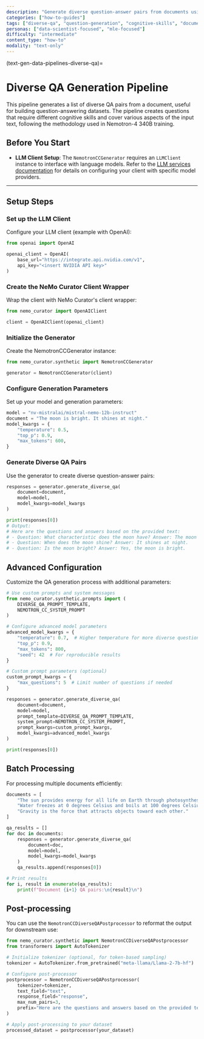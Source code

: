 ```yaml
---
description: "Generate diverse question-answer pairs from documents using various cognitive skills following Nemotron-4 340B methodology"
categories: ["how-to-guides"]
tags: ["diverse-qa", "question-generation", "cognitive-skills", "document-processing", "nemotron"]
personas: ["data-scientist-focused", "mle-focused"]
difficulty: "intermediate"
content_type: "how-to"
modality: "text-only"
---
```


(text-gen-data-pipelines-diverse-qa)=
# Diverse QA Generation Pipeline

This pipeline generates a list of diverse QA pairs from a document, useful for building question-answering datasets. The pipeline creates questions that require different cognitive skills and cover various aspects of the input text, following the methodology used in Nemotron-4 340B training.

## Before You Start

- **LLM Client Setup**: The `NemotronCCGenerator` requires an `LLMClient` instance to interface with language models. Refer to the [LLM services documentation](text-generate-data-connect-service) for details on configuring your client with specific model providers.

---

## Setup Steps

### Set up the LLM Client

Configure your LLM client (example with OpenAI):

```python
from openai import OpenAI

openai_client = OpenAI(
    base_url="https://integrate.api.nvidia.com/v1",
    api_key="<insert NVIDIA API key>"
)
```

### Create the NeMo Curator Client Wrapper

Wrap the client with NeMo Curator's client wrapper:

```python
from nemo_curator import OpenAIClient

client = OpenAIClient(openai_client)
```

### Initialize the Generator

Create the NemotronCCGenerator instance:

```python
from nemo_curator.synthetic import NemotronCCGenerator

generator = NemotronCCGenerator(client)
```

### Configure Generation Parameters

Set up your model and generation parameters:

```python
model = "nv-mistralai/mistral-nemo-12b-instruct"
document = "The moon is bright. It shines at night."
model_kwargs = {
    "temperature": 0.5,
    "top_p": 0.9,
    "max_tokens": 600,
}
```

### Generate Diverse QA Pairs

Use the generator to create diverse question-answer pairs:

```python
responses = generator.generate_diverse_qa(
    document=document,
    model=model,
    model_kwargs=model_kwargs
)

print(responses[0])
# Output:
# Here are the questions and answers based on the provided text:
# - Question: What characteristic does the moon have? Answer: The moon is bright.
# - Question: When does the moon shine? Answer: It shines at night.
# - Question: Is the moon bright? Answer: Yes, the moon is bright.
```

## Advanced Configuration

Customize the QA generation process with additional parameters:

```python
# Use custom prompts and system messages
from nemo_curator.synthetic.prompts import (
    DIVERSE_QA_PROMPT_TEMPLATE,
    NEMOTRON_CC_SYSTEM_PROMPT
)

# Configure advanced model parameters
advanced_model_kwargs = {
    "temperature": 0.7,  # Higher temperature for more diverse questions
    "top_p": 0.9,
    "max_tokens": 800,
    "seed": 42  # For reproducible results
}

# Custom prompt parameters (optional)
custom_prompt_kwargs = {
    "max_questions": 5  # Limit number of questions if needed
}

responses = generator.generate_diverse_qa(
    document=document,
    model=model,
    prompt_template=DIVERSE_QA_PROMPT_TEMPLATE,
    system_prompt=NEMOTRON_CC_SYSTEM_PROMPT,
    prompt_kwargs=custom_prompt_kwargs,
    model_kwargs=advanced_model_kwargs
)

print(responses[0])
```

## Batch Processing

For processing multiple documents efficiently:

```python
documents = [
    "The sun provides energy for all life on Earth through photosynthesis.",
    "Water freezes at 0 degrees Celsius and boils at 100 degrees Celsius.",
    "Gravity is the force that attracts objects toward each other."
]

qa_results = []
for doc in documents:
    responses = generator.generate_diverse_qa(
        document=doc,
        model=model,
        model_kwargs=model_kwargs
    )
    qa_results.append(responses[0])

# Print results
for i, result in enumerate(qa_results):
    print(f"Document {i+1} QA pairs:\n{result}\n")
```

## Post-processing

You can use the `NemotronCCDiverseQAPostprocessor` to reformat the output for downstream use:

```python
from nemo_curator.synthetic import NemotronCCDiverseQAPostprocessor
from transformers import AutoTokenizer

# Initialize tokenizer (optional, for token-based sampling)
tokenizer = AutoTokenizer.from_pretrained("meta-llama/Llama-2-7b-hf")

# Configure post-processor
postprocessor = NemotronCCDiverseQAPostprocessor(
    tokenizer=tokenizer,
    text_field="text",
    response_field="response",
    max_num_pairs=3,
    prefix="Here are the questions and answers based on the provided text:"
)

# Apply post-processing to your dataset
processed_dataset = postprocessor(your_dataset)
``` 